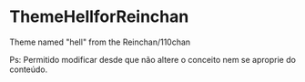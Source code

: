 # ThemeHellforReinchan
Theme named "hell" from the Reinchan/110chan

Ps: Permitido modificar desde que não altere o conceito nem se aproprie do conteúdo.
